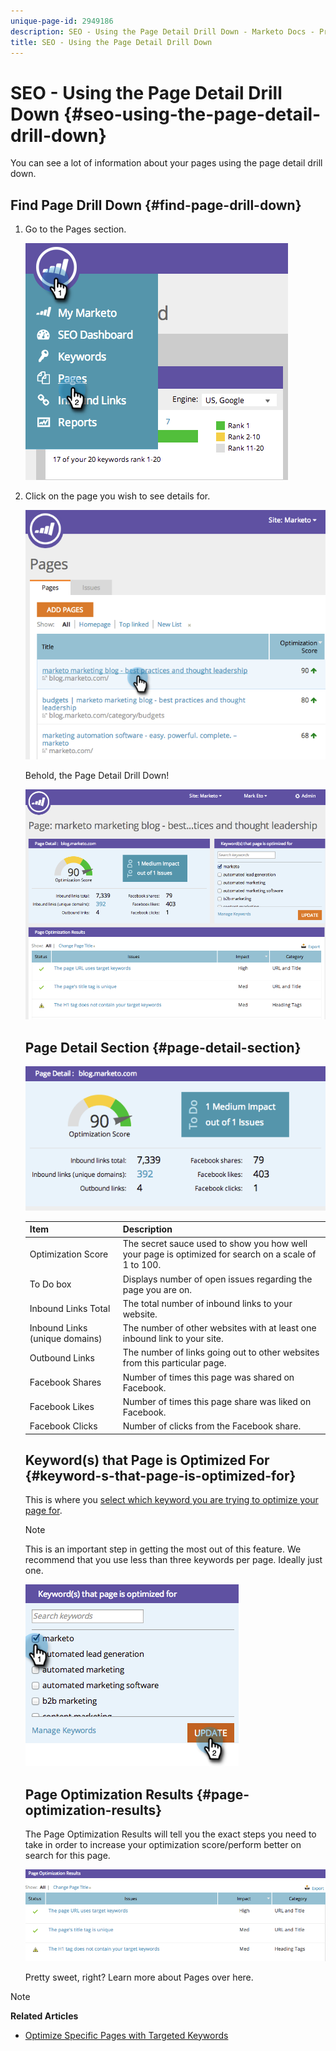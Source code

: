 ```yaml
---
unique-page-id: 2949186
description: SEO - Using the Page Detail Drill Down - Marketo Docs - Product Documentation
title: SEO - Using the Page Detail Drill Down
---
```


# SEO - Using the Page Detail Drill Down {#seo-using-the-page-detail-drill-down}

You can see a lot of information about your pages using the page detail drill down.

## Find Page Drill Down {#find-page-drill-down}

1. Go to the&nbsp;Pages&nbsp;section.&nbsp;

   ![](assets/image2014-9-17-21-3a54-3a53.png)

1. Click on the page you wish to see details for.

   ![](assets/image2014-9-17-21-3a54-3a58.png)

   Behold, the Page Detail Drill Down!

   ![](assets/image2014-9-17-21-3a55-3a2.png)

   ## Page Detail Section {#page-detail-section}

   ![](assets/image2014-9-17-21-3a55-3a46.png)

   | Item |Description |
   |---|---|
   | Optimization Score |The secret sauce used to show you how well your page is optimized for search on a scale of 1 to 100. |
   | To Do box |Displays number of open issues regarding the page you are on. |
   | Inbound Links Total |The total number of inbound links to your website. |
   | Inbound Links (unique domains) |The number of other websites with at least one inbound link to your site. |
   | Outbound Links |The number of links going out to other websites from this particular page. |
   | Facebook Shares |Number of times this page was shared on Facebook. |
   | Facebook Likes |Number of times this page share was liked on Facebook. |
   | Facebook Clicks |Number of clicks from the Facebook share. |

   ## Keyword(s) that Page is Optimized For  {#keyword-s-that-page-is-optimized-for}

   This is where you [select which keyword you are trying to optimize your page for](../../../../product-docs/additional-apps/seo/keywords/seo-optimize-specific-pages-with-targeted-keywords.md).

   >[!NOTE]
   >
   >This is an important step in getting the most out of this feature. We recommend that you use less than three keywords per page. Ideally just one.

   ![](assets/image2014-9-17-21-3a56-3a35.png)

   ## Page Optimization Results {#page-optimization-results}

   The Page Optimization Results will tell you the exact steps you need to take in order to increase your optimization score/perform better on search for this page. 

   ![](assets/image2014-9-17-21-3a56-3a41.png)

   Pretty sweet, right? Learn more about Pages over here.

>[!NOTE]
>
>**Related Articles**
>
>* [Optimize Specific Pages with Targeted Keywords](../../../../product-docs/additional-apps/seo/keywords/seo-optimize-specific-pages-with-targeted-keywords.md)
>

